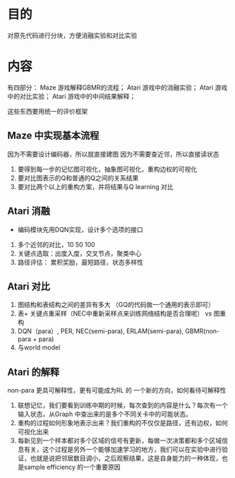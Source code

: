 # 目的
对原先代码进行分块，方便消融实验和对比实验

# 内容

有四部分： 
Maze 游戏解释GBMR的流程；
Atari 游戏中的消融实验；
Atari 游戏中的对比实验；
Atari 游戏中的中间结果解释；

这些东西要用统一的评价框架

## Maze 中实现基本流程
因为不需要设计编码器，所以就直接建图
因为不需要查近邻，所以直接读状态

1. 要得到每一步的记忆图可视化，抽象图可视化，重构边权的可视化
2. 要对比图表示的Q和普通的Q之间的关系结果
3. 要对比两个以上的重构方案，并将结果与Q learning 对比

## Atari 消融

+ 编码模块先用DQN实现，设计多个选项的接口

1. 多个近邻的对比，10 50 100 
2. 关键点选取：出度入度，交叉节点，聚类中心
3. 路径评估： 累积奖励，最短路径，状态多样性

## Atari 对比

1. 图结构和表结构之间的差异有多大 （GQ的代码做一个通用的表示即可）
2. 表+ 关键点重采样（NEC中重新采样点来训练网络结构是否合理呢） vs 图重构
3. DQN（para）, PER, NEC(semi-para), ERLAM(semi-para), GBMR(non-para + para)
4. 与world model

## Atari 的解释
non-para 更具可解释性，更有可能成为RL 的 一个新的方向，如何看待可解释性
1. 联想记忆，我们要看到训练中期的时候，每次查到的内容是什么？每次有一个输入状态，从Graph 中查出来的是多个不同关卡中的可能状态。
2. 重构的过程如何形象地表示出来？我们重构的不仅仅是路径，还有边权，如何可视化出来
3. 每新见到一个样本都对多个区域的信号有更新，每做一次决策都和多个区域信息有关，这个过程是另外一个能够加速学习的地方，我们可以在实验中进行验证，也就是说把邻居数目调小，之后观察结果，这是自身能力的一种体现，也是sample efficiency 的一个重要原因